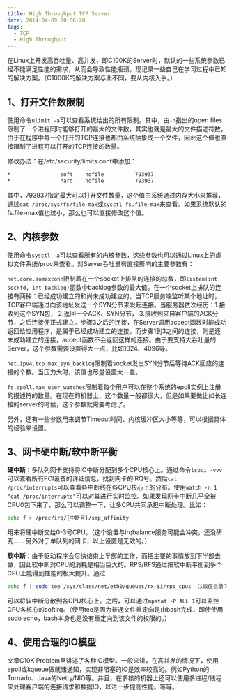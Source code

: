 ```yaml
---
title: High Throughput TCP Server
date: 2014-04-09 20:56:28
tags:
  - TCP
  - High Throughput
---
```


在Linux上开发高吞吐量、高并发，即C100K的Server时，默认的一些系统参数已经不能满足性能的需求，从而会导致性能瓶颈。现记录一些自己在学习过程中已知的解决方案。（C1000K的解决方案与此不同，要从内核入手。）

1、打开文件数限制
----------------

使用命令`ulimit -a`可以查看系统给出的所有限制。其中，由`-n`指出的open files限制了一个进程同时能够打开的最大的文件数，其实也就是最大的文件描述符数。由于在程序中每一个打开的TCP连接也都由系统抽象成一个文件，因此这个值也直接限制了进程可以打开的TCP连接的数量。

修改办法：在/etc/security/limits.conf中添加：

```bash
*                soft    nofile          793937
*                hard    nofile          793937
```

其中，793937指定最大可以打开文件数量，这个值由系统通过内存大小来推荐，通过`cat /proc/sys/fs/file-max`或`sysctl fs.file-max`来查看。如果系统默认的fs.file-max值也过小，那么也可以直接修改这个值。

<!-- more -->

2、内核参数
----------

使用命令`sysctl -a`可以查看所有的内核参数，这些参数也可以通过Linux上的虚拟文件系统/proc来查看。对Server呑吐量有直接影响的主要参数有：

`net.core.somaxconn`限制着在一个socket上排队的连接的总数，即`listen(int sockfd, int backlog)`函数中backlog参数的最大值。在一个socket上排队的连接有两种：已经成功建立的和尚未成功建立的。当TCP服务端监听某个地址时，TCP客户端通过向该地址发送一个SYN分节来发起连接。当服务器依次经历：1.接收到这个SYN包， 2.返回一个ACK、SYN分节， 3.接收到来自客户端的ACK分节，之后连接便正式建立。步骤3之后的连接，在Server调用accept函数时能成功返回给应用程序，是属于已经成功建立的连接。而步骤1到3之间的连接，则是还未成功建立的连接，accept函数不会返回这样的连接。由于要支持大呑吐量的Server，这个参数需要设置得大一点，比如1024、4096等。

`net.ipv4.tcp_max_syn_backlog`限制着socket发出SYN分节后等待ACK回应的连接的个数。当压力大时，该值也尽量设置大一些。

`fs.epoll.max_user_watches`限制着每个用户可以在整个系统的epoll实例上注册的描述符的数量。在现在的机器上，这个数量一般都很大，但是如果要做比如长连接的server的时候，这个参数就需要考虑了。

另外，还有一些参数用来调节Timeout时间、内核缓冲区大小等等，可以根据具体的经验来设置。

3、网卡硬中断/软中断平衡
-----------------------

**硬中断**：多队列网卡支持将IO中断分配到多个CPU核心上。通过命令`lspci -vvv`可以查看所有PCI设备的详细信息，找到网卡的IRQ号。然后`cat /proc/interrupts`可以查看各中断线在各CPU核心上的分布。使用`watch -n 1 "cat /proc/interrupts"`可以对其进行实时监控。如果发现网卡中断几乎全被CPU0包下来了，那么可以调整一下，让多CPU共同承担中断处理。比如：

```bash
echo f > /proc/irq/{中断号}/smp_affinity
```

用来将硬中断交给0-3号CPU。（这个设置与irqbalance服务可能会冲突，还没研究…… 另外对于单队列的网卡，以上设置是无效的。）

**软中断**：由于驱动程序会尽快结束上半部的工作，而把主要的事情放到下半部去做，因此软中断对CPU的消耗是相当巨大的。RPS/RFS通过把软中断平衡到多个CPU上能得到性能的极大提升。通过

```bash
echo f | sudo tee /sys/class/net/eth0/queues/rx-$i/rps_cpus （i取值目录下的全部）
```

可以将软中断分散到各CPU核心上。之后，可以通过`mpstat -P ALL 1`可以监控CPU各核心的softirq。（使用tee是因为普通文件重定向是由bash完成，即使使用sudo echo，bash本身也是没有重定向到该文件的权限的。）

4、使用合理的IO模型
------------------

文章C10K Problem里讲述了各种IO模型。一般来讲，在高并发的情况下，使用epoll或kqueue做就绪通知，实现非阻塞的IO是效率较高的。例如Python的Tornado、Java的Netty/NIO等。并且，在多核的机器上还可以使用多进程/线程来处理客户端的连接请求和数据IO，以进一步提高性能。等等。

